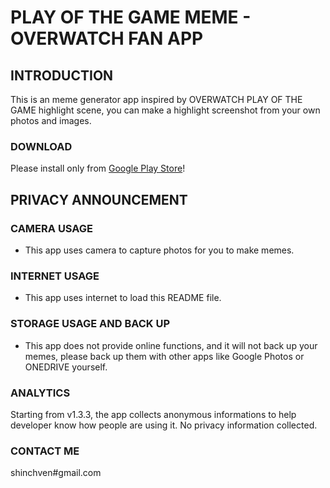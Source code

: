 # PLAY OF THE GAME MEME - OVERWATCH FAN APP

## INTRODUCTION
This is an meme generator app inspired by OVERWATCH PLAY OF THE GAME highlight scene, you can make a highlight screenshot from your own photos and images.

### DOWNLOAD
Please install only from [Google Play Store](https://play.google.com/store/apps/details?id=net.atlassc.playofthegamememe)!
   
## PRIVACY ANNOUNCEMENT

### CAMERA USAGE
- This app uses camera to capture photos for you to make memes.

### INTERNET USAGE
- This app uses internet to load this README file.

### STORAGE USAGE AND BACK UP
- This app does not provide online functions, and it will not back up your memes, please back up them with other apps like Google Photos or ONEDRIVE yourself.

### ANALYTICS
Starting from v1.3.3, the app collects anonymous informations to help developer know how people are using it. No privacy information collected.

### CONTACT ME
shinchven#gmail.com


